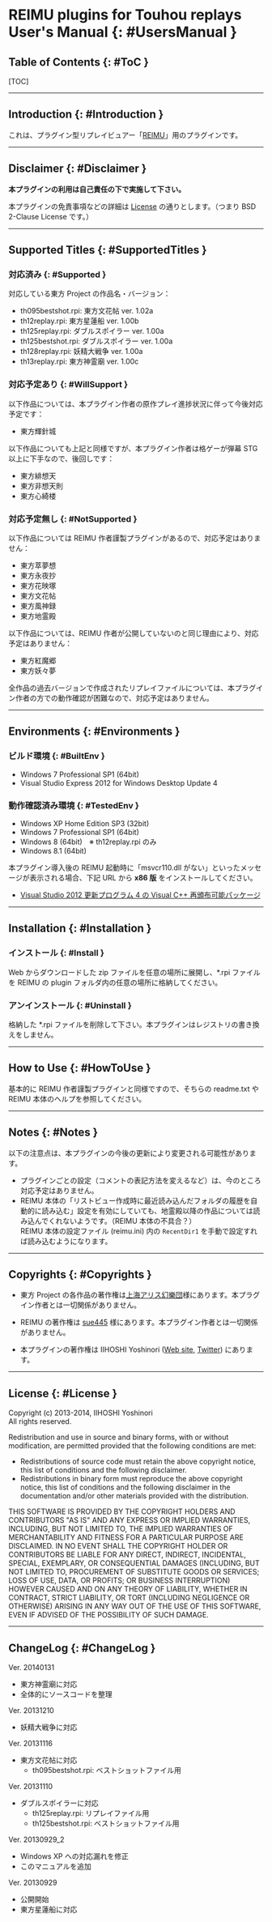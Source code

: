 <style type="text/css">
<!--
	div.toc ul ul ul li { display: inline; }
-->
</style>

# REIMU plugins for Touhou replays User's Manual {: #UsersManual }

## Table of Contents {: #ToC }

[TOC]

----------------------------------------

## Introduction {: #Introduction }

これは、プラグイン型リプレイビュアー「[REIMU][REIMU]」用のプラグインです。

  [REIMU]: http://www.sue445.net/downloads/reimu.html

----------------------------------------

## Disclaimer {: #Disclaimer }

**本プラグインの利用は自己責任の下で実施して下さい。**

本プラグインの免責事項などの詳細は [License](#License) の通りとします。（つまり BSD 2-Clause License です。）

----------------------------------------

## Supported Titles {: #SupportedTitles }

### 対応済み {: #Supported }

対応している東方 Project の作品名・バージョン：

* th095bestshot.rpi: 東方文花帖 ver. 1.02a
* th12replay.rpi: 東方星蓮船 ver. 1.00b
* th125replay.rpi: ダブルスポイラー ver. 1.00a
* th125bestshot.rpi: ダブルスポイラー ver. 1.00a
* th128replay.rpi: 妖精大戦争 ver. 1.00a
* th13replay.rpi: 東方神霊廟 ver. 1.00c

### 対応予定あり {: #WillSupport }

以下作品については、本プラグイン作者の原作プレイ進捗状況に伴って今後対応予定です：

* 東方輝針城

以下作品についても上記と同様ですが、本プラグイン作者は格ゲーが弾幕 STG 以上に下手なので、後回しです：

* 東方緋想天
* 東方非想天則
* 東方心綺楼

### 対応予定無し {: #NotSupported }

以下作品については REIMU 作者謹製プラグインがあるので、対応予定はありません：

* 東方萃夢想
* 東方永夜抄
* 東方花映塚
* 東方文花帖
* 東方風神録
* 東方地霊殿

以下作品については、REIMU 作者が公開していないのと同じ理由により、対応予定はありません：

* 東方紅魔郷
* 東方妖々夢

全作品の過去バージョンで作成されたリプレイファイルについては、本プラグイン作者の方での動作確認が困難なので、対応予定はありません。

----------------------------------------

## Environments {: #Environments }

### ビルド環境 {: #BuiltEnv }

* Windows 7 Professional SP1 (64bit)
* Visual Studio Express 2012 for Windows Desktop Update 4

### 動作確認済み環境 {: #TestedEnv }

* Windows XP Home Edition SP3 (32bit)
* Windows 7 Professional SP1 (64bit)
* Windows 8 (64bit)　※ th12replay.rpi のみ
* Windows 8.1 (64bit)

本プラグイン導入後の REIMU 起動時に「msvcr110.dll がない」といったメッセージが表示される場合、下記 URL から **x86 版** をインストールしてください。

* [Visual Studio 2012 更新プログラム 4 の Visual C++ 再頒布可能パッケージ][Runtime]

  [Runtime]: http://www.microsoft.com/ja-jp/download/details.aspx?id=30679

----------------------------------------

## Installation {: #Installation }

### インストール {: #Install }

Web からダウンロードした zip ファイルを任意の場所に展開し、\*.rpi ファイルを REIMU の plugin フォルダ内の任意の場所に格納してください。

### アンインストール {: #Uninstall }

格納した \*.rpi ファイルを削除して下さい。本プラグインはレジストリの書き換えをしません。

----------------------------------------

## How to Use {: #HowToUse }

基本的に REIMU 作者謹製プラグインと同様ですので、そちらの readme.txt や REIMU 本体のヘルプを参照してください。

----------------------------------------

## Notes {: #Notes }

以下の注意点は、本プラグインの今後の更新により変更される可能性があります。

* プラグインごとの設定（コメントの表記方法を変えるなど）は、今のところ対応予定はありません。
* REIMU 本体の「リストビュー作成時に最近読み込んだフォルダの履歴を自動的に読み込む」設定を有効にしていても、地霊殿以降の作品については読み込んでくれないようです。（REIMU 本体の不具合？）  
REIMU 本体の設定ファイル (reimu.ini) 内の `RecentDir1` を手動で設定すれば読み込むようになります。

----------------------------------------

## Copyrights {: #Copyrights }

* 東方 Project の各作品の著作権は[上海アリス幻樂団][ZUN]様にあります。本プラグイン作者とは一切関係がありません。
* REIMU の著作権は [sue445][sue445] 様にあります。本プラグイン作者とは一切関係がありません。
* 本プラグインの著作権は IIHOSHI Yoshinori ([Web site][MyWeb], [Twitter][MyTwitter]) にあります。

  [ZUN]: http://www16.big.or.jp/~zun/ "上海アリス幻樂団"
  [TasoFro]: http://www.tasofro.net/ "黄昏フロンティア"
  [sue445]: http://www.sue445.net/ "sue445.NET"
  [MyWeb]: http://www.colorless-sight.jp "Colorless Sight"
  [MyTwitter]: http://twitter.com/iihoshi

----------------------------------------

## License {: #License }

Copyright (c) 2013-2014, IIHOSHI Yoshinori  
All rights reserved.

Redistribution and use in source and binary forms, with or without
modification, are permitted provided that the following conditions are met:

* Redistributions of source code must retain the above copyright notice, this list of conditions and the following disclaimer.
* Redistributions in binary form must reproduce the above copyright notice, this list of conditions and the following disclaimer in the documentation and/or other materials provided with the distribution.

THIS SOFTWARE IS PROVIDED BY THE COPYRIGHT HOLDERS AND CONTRIBUTORS "AS IS" AND ANY EXPRESS OR IMPLIED WARRANTIES, INCLUDING, BUT NOT LIMITED TO, THE IMPLIED WARRANTIES OF MERCHANTABILITY AND FITNESS FOR A PARTICULAR PURPOSE ARE DISCLAIMED. IN NO EVENT SHALL THE COPYRIGHT HOLDER OR CONTRIBUTORS BE LIABLE FOR ANY DIRECT, INDIRECT, INCIDENTAL, SPECIAL, EXEMPLARY, OR CONSEQUENTIAL DAMAGES (INCLUDING, BUT NOT LIMITED TO, PROCUREMENT OF SUBSTITUTE GOODS OR SERVICES; LOSS OF USE, DATA, OR PROFITS; OR BUSINESS INTERRUPTION) HOWEVER CAUSED AND ON ANY THEORY OF LIABILITY, WHETHER IN CONTRACT, STRICT LIABILITY, OR TORT (INCLUDING NEGLIGENCE OR OTHERWISE) ARISING IN ANY WAY OUT OF THE USE OF THIS SOFTWARE, EVEN IF ADVISED OF THE POSSIBILITY OF SUCH DAMAGE.

----------------------------------------

## ChangeLog {: #ChangeLog }

Ver. 20140131

* 東方神霊廟に対応
* 全体的にソースコードを整理

Ver. 20131210

* 妖精大戦争に対応

Ver. 20131116

* 東方文花帖に対応
	* th095bestshot.rpi: ベストショットファイル用

Ver. 20131110

* ダブルスポイラーに対応
	* th125replay.rpi: リプレイファイル用
	* th125bestshot.rpi: ベストショットファイル用

Ver. 20130929\_2

* Windows XP への対応漏れを修正
* このマニュアルを追加

Ver. 20130929

* 公開開始
* 東方星蓮船に対応
